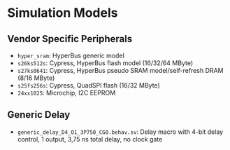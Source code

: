 # Simulation Models

## Vendor Specific Peripherals

- `hyper_sram`: HyperBus generic model
- `s26ks512s`: Cypress, HyperBus flash model (16/32/64 MByte)
- `s27ks0641`: Cypress, HyperBus pseudo SRAM model/self-refresh DRAM (8/16 MByte)
- `s25fs256s`: Cypress, QuadSPI flash (16/32 MByte)
- `24xx1025`: Microchip, I2C EEPROM

## Generic Delay

- `generic_delay_D4_O1_3P750_CG0.behav.sv`: Delay macro with 4-bit delay control, 1 output, 3,75 ns total delay, no clock gate
